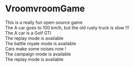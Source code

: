 # VroomvroomGame
This is a really fun open-source game<br />
The A car goes to 100 km/h, but the old rusty truck is slow !!!<br />
The A car is a Golf GTI <br />
The replay mode is available <br />
The battle royale mode is available <br />
Cars make some noises now !<br />
The campaign mode is available <br />
The replay mode is available <br />
